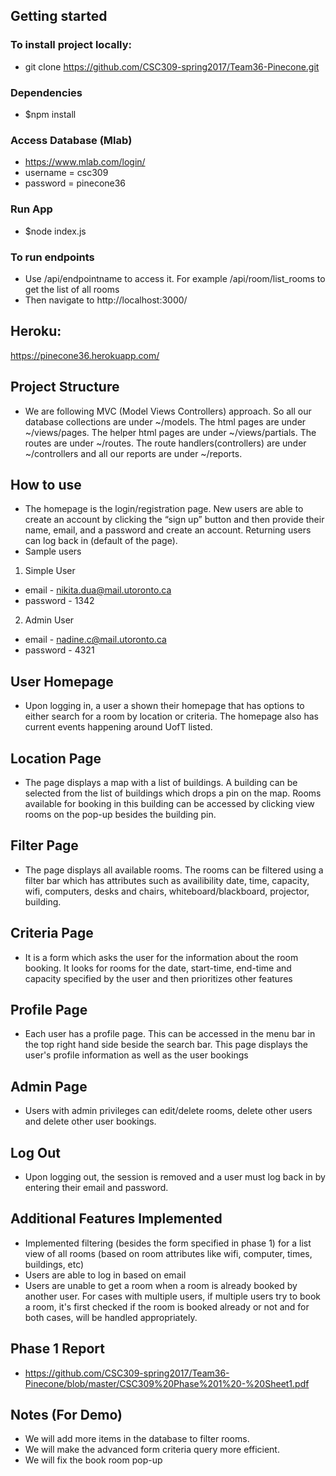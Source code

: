 ## Getting started
### To install project locally:
- git clone https://github.com/CSC309-spring2017/Team36-Pinecone.git
### Dependencies
- $npm install
### Access Database (Mlab)
- https://www.mlab.com/login/
- username = csc309
- password = pinecone36
### Run App
- $node index.js
### To run endpoints
- Use /api/endpointname to access it. For example /api/room/list_rooms to get the list of all rooms
- Then navigate to http://localhost:3000/
## Heroku:
https://pinecone36.herokuapp.com/
## Project Structure
- We are following MVC (Model Views Controllers) approach. So all our database collections are under ~/models. The html pages are under ~/views/pages. The helper html pages are under ~/views/partials. The routes are under ~/routes. The route handlers(controllers) are under ~/controllers and all our reports are under ~/reports.

## How to use
- The homepage is the login/registration page. New users are able to create an account by clicking the “sign up” button and then provide their name, email, and a password and create an account. Returning users can log back in (default of the page). 
- Sample users
1) Simple User
- email - nikita.dua@mail.utoronto.ca
- password - 1342
2) Admin User
- email - nadine.c@mail.utoronto.ca
- password - 4321
## User Homepage
- Upon logging in, a user a shown their homepage that has options to either search for a room by location or criteria. The homepage also has current events happening around UofT listed.
## Location Page
- The page displays a map with a list of buildings. A building can be selected from the list of buildings which drops a pin on the map. Rooms available for booking in this building can be accessed by clicking view rooms on the pop-up besides the building pin.
## Filter Page
- The page displays all available rooms. The rooms can be filtered using a filter bar which has attributes such as availibility date, time,  capacity, wifi, computers, desks and chairs, whiteboard/blackboard, projector, building.
## Criteria Page
- It is a form which asks the user for the information about the room booking.  It looks for rooms for the date, start-time, end-time and capacity specified by the user and then prioritizes other features
## Profile Page
- Each user has a profile page. This can be accessed in the menu bar in the top right hand side beside the search bar. This page displays the user's profile information as well as the user bookings
## Admin Page
- Users with admin privileges can edit/delete rooms, delete other users and delete other user bookings.
## Log Out
- Upon logging out, the session is removed and a user must log back in by entering their email and password.

## Additional Features Implemented
- Implemented filtering (besides the form specified in phase 1) for a list view of all rooms (based on room attributes like wifi, computer, times, buildings, etc)
- Users are able to log in based on email
- Users are unable to get a room when a room is already booked by another user. For cases with multiple users, if multiple users try to book a room, it's first checked if the room is booked already or not and for both cases, will be handled appropriately.

## Phase 1 Report
- https://github.com/CSC309-spring2017/Team36-Pinecone/blob/master/CSC309%20Phase%201%20-%20Sheet1.pdf

## Notes (For Demo)
-  We will add more items in the database to filter rooms.
- We will make the advanced form criteria query more efficient.
-  We will fix the book room pop-up







